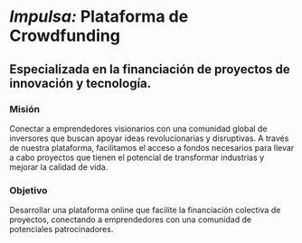 # *Impulsa:* Plataforma de Crowdfunding

## Especializada en la financiación de proyectos de innovación y tecnología.

### Misión 
 
Conectar a emprendedores visionarios con una comunidad global de inversores que
buscan apoyar ideas revolucionarias y disruptivas. A través de nuestra plataforma, facilitamos el acceso a fondos necesarios para llevar a cabo proyectos que tienen el potencial de transformar industrias y mejorar la calidad de vida.
 
 
### Objetivo 
 
Desarrollar una plataforma online que facilite la financiación colectiva de proyectos, conectando a emprendedores con una comunidad de potenciales patrocinadores.
